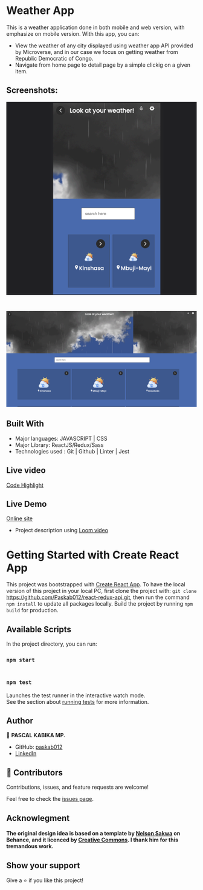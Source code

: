 # Weather App

This is a weather application done in both mobile and web version, with emphasize on mobile version. With this app, you can:
- View the weather of any city displayed using weather app API provided by Microverse, and in our case we focus on getting weather from Republic Democratic of Congo.
- Navigate from home page to detail page by a simple clickig on a given item.

## Screenshots: 

![mobile](./mobileVer.png)

#

![webversion](./webVer.png)

## Built With

- Major languages: JAVASCRIPT | CSS 
- Major Library: ReactJS/Redux/Sass
- Technologies used : Git | Github | Linter | Jest

## Live video

[Code Highlight]()

## Live Demo

[Online site](https://weather-app-rdc.netlify.app/)

- Project description using
[Loom video](https://www.loom.com/share/8b122832d5f847caa896c021374589c0)
# Getting Started with Create React App

This project was bootstrapped with [Create React App](https://github.com/facebook/create-react-app).
To have the local version of this project in your local PC, first clone the project with: `git clone` https://github.com/Paskab012/react-redux-api.git,
then run the command `npm install` to update all packages locally.
Build the project by running `npm build`
for production.
## Available Scripts

In the project directory, you can run:

### `npm start`
#
### `npm test`

Launches the test runner in the interactive watch mode.\
See the section about [running tests](https://facebook.github.io/create-react-app/docs/running-tests) for more information.

## Author
👤 **PASCAL KABIKA MP.**

- GitHub: [paskab012](https://github.com/KABIKA681?tab=overview&from=2021-12-01&to=2021-12-31)
- [LinkedIn](https://www.linkedin.com/in/pascal-kabika-443061220/)
## 🤝 Contributors

Contributions, issues, and feature requests are welcome!

Feel free to check the [issues page](https://github.com/Paskab012/react-redux-api/issues).

## Acknowlegment

#### The original design idea is based on a template by [Nelson Sakwa](https://www.behance.net/sakwadesignstudio) on Behance, and it licenced by [Creative Commons](https://creativecommons.org/licenses/by-nc/4.0/). I thank him for this tremandous work.


## Show your support

Give a ⭐️ if you like this project!
